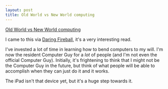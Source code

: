 ```yaml
---
layout: post
title: Old World vs New World computing
---
```


[Old World vs New World computing][LINK]

I came to this via [Daring Fireball][DF], it's a very interesting read.

I've invested a lot of time in learning how to bend computers to my will. I'm now the resident Computer Guy for a *lot* of people (and I'm not even the official Computer Guy). Initially, it's frightening to think that I might not be the Computer Guy in the future, but think of what people will be able to accomplish when they can just do it and it works.

The iPad isn't that device yet, but it's a huge step towards it.

[LINK]: http://stevenf.tumblr.com/post/359224392/i-need-to-talk-to-you-about-computers-ive-been
[DF]: http://daringfireball.net/